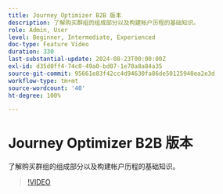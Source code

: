 ```yaml
---
title: Journey Optimizer B2B 版本
description: 了解购买群组的组成部分以及构建帐户历程的基础知识。
role: Admin, User
level: Beginner, Intermediate, Experienced
doc-type: Feature Video
duration: 330
last-substantial-update: 2024-08-23T00:00:00Z
exl-id: d35d0ff4-74c0-49a0-bd07-1e70a8a84a35
source-git-commit: 95661e83f42cc4d94630fa86de50125940ea2e3d
workflow-type: tm+mt
source-wordcount: '40'
ht-degree: 100%

---
```


# Journey Optimizer B2B 版本

了解购买群组的组成部分以及构建帐户历程的基础知识。

>[!VIDEO](https://video.tv.adobe.com/v/3432054/?learn=on)
